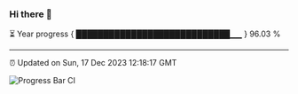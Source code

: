 ### Hi there 👋

⏳ Year progress { ████████████████████████████▁▁ } 96.03 %

---

⏰ Updated on Sun, 17 Dec 2023 12:18:17 GMT

![Progress Bar CI](https://github.com/liununu/liununu/workflows/Progress%20Bar%20CI/badge.svg)
